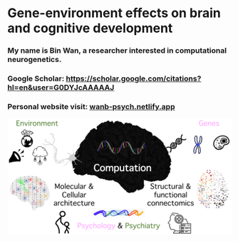 # Gene-environment effects on brain and cognitive development
### My name is Bin Wan, a researcher interested in computational neurogenetics. 
### Google Scholar: https://scholar.google.com/citations?hl=en&user=G0DYJcAAAAAJ
### Personal website visit: <a href="https://wanb-psych.netlify.app" target="_blank" rel="noopener"><span>wanb-psych.netlify.app<span></a>

<img align="center" src="research_logo.png">


<!--
**wanb-psych/wanb-psych** is a ✨ _special_ ✨ repository because its `README.md` (this file) appears on your GitHub profile.

Here are some ideas to get you started:

- 🔭 I’m currently working on ...
- 🌱 I’m currently learning ...
- 👯 I’m looking to collaborate on ...
- 🤔 I’m looking for help with ...
- 💬 Ask me about ...
- 📫 How to reach me: ...
- 😄 Pronouns: ...
- ⚡ Fun fact: ...
-->

